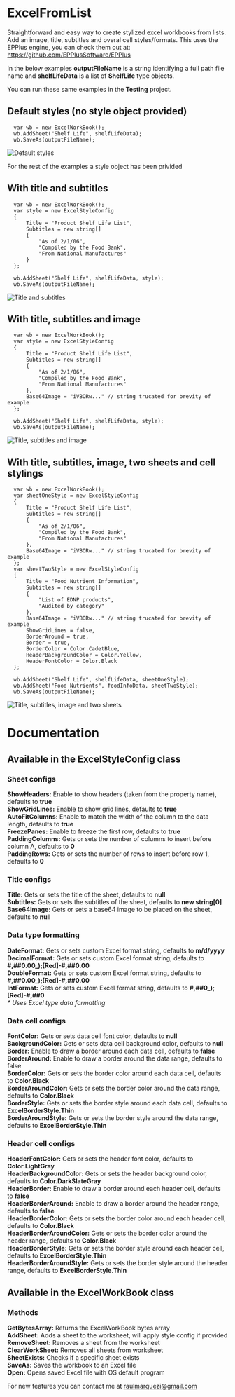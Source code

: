 # ExcelFromList
Straightforward and easy way to create stylized excel workbooks from lists. Add an image, title, subtitles and overal cell styles/formats. This uses the EPPlus engine, you can check them out at: <br />
https://github.com/EPPlusSoftware/EPPlus

In the below examples <b>outputFileName</b> is a string identifying a full path file name and <b>shelfLifeData</b> is a list of <b>ShelfLife</b> type objects.

You can run these same examples in the <b>Testing</b> project.

## Default styles (no style object provided)
```
  var wb = new ExcelWorkBook();
  wb.AddSheet("Shelf Life", shelfLifeData);
  wb.SaveAs(outputFileName);
```
![Default styles](https://i.imgur.com/MwOVdeQ.png)

For the rest of the examples a style object has been privided
## With title and subtitles
```
  var wb = new ExcelWorkBook();
  var style = new ExcelStyleConfig
  {
      Title = "Product Shelf Life List",
      Subtitles = new string[]
      {
          "As of 2/1/06",
          "Compiled by the Food Bank",
          "From National Manufactures"
      }
  };

  wb.AddSheet("Shelf Life", shelfLifeData, style);
  wb.SaveAs(outputFileName);
```
![Title and subtitles](https://i.imgur.com/sBWGHrM.png)

## With title, subtitles and image
```
  var wb = new ExcelWorkBook();
  var style = new ExcelStyleConfig
  {
      Title = "Product Shelf Life List",
      Subtitles = new string[]
      {
          "As of 2/1/06",
          "Compiled by the Food Bank",
          "From National Manufactures"
      },
      Base64Image = "iVBORw..." // string trucated for brevity of example
  };

  wb.AddSheet("Shelf Life", shelfLifeData, style);
  wb.SaveAs(outputFileName);
```
![Title, subtitles and image](https://i.imgur.com/vEJp6Yx.png)

## With title, subtitles, image, two sheets and cell stylings
```
  var wb = new ExcelWorkBook();
  var sheetOneStyle = new ExcelStyleConfig
  {
      Title = "Product Shelf Life List",
      Subtitles = new string[]
      {
          "As of 2/1/06",
          "Compiled by the Food Bank",
          "From National Manufactures"
      },
      Base64Image = "iVBORw..." // string trucated for brevity of example
  };
  var sheetTwoStyle = new ExcelStyleConfig
  {
      Title = "Food Nutrient Information",
      Subtitles = new string[]
      {
          "List of EDNP products",
          "Audited by category"
      },
      Base64Image = "iVBORw..." // string trucated for brevity of example
      ShowGridLines = false,
      BorderAround = true,
      Border = true,
      BorderColor = Color.CadetBlue,
      HeaderBackgroundColor = Color.Yellow,
      HeaderFontColor = Color.Black
  };

  wb.AddSheet("Shelf Life", shelfLifeData, sheetOneStyle);
  wb.AddSheet("Food Nutrients", foodInfoData, sheetTwoStyle);
  wb.SaveAs(outputFileName);
```
![Title, subtitles, image and two sheets](https://i.imgur.com/LpDg2pb.png)

# Documentation
## Available in the ExcelStyleConfig class
### Sheet configs
<b>ShowHeaders:</b> Enable to show headers (taken from the property name), defaults to <b>true</b><br />
<b>ShowGridLines:</b> Enable to show grid lines, defaults to <b>true</b><br />
<b>AutoFitColumns:</b> Enable to match the width of the column to the data length, defaults to <b>true</b><br />
<b>FreezePanes:</b> Enable to freeze the first row, defaults to <b>true</b><br />
<b>PaddingColumns:</b> Gets or sets the number of columns to insert before column A, defaults to <b>0</b><br />
<b>PaddingRows:</b> Gets or sets the number of rows to insert before row 1, defaults to <b>0</b><br />

### Title configs
<b>Title:</b> Gets or sets the title of the sheet, defaults to <b>null</b><br />
<b>Subtitles:</b> Gets or sets the subtitles of the sheet, defaults to <b>new string[0]</b><br />
<b>Base64Image:</b> Gets or sets a base64 image to be placed on the sheet, defaults to <b>null</b><br />

### Data type formatting
<b>DateFormat:</b> Gets or sets custom Excel format string, defaults to <b>m/d/yyyy</b><br />
<b>DecimalFormat:</b> Gets or sets custom Excel format string, defaults to <b>#,##0.00_);[Red]-#,##0.00</b><br />
<b>DoubleFormat:</b> Gets or sets custom Excel format string, defaults to <b>#,##0.00_);[Red]-#,##0.00</b><br />
<b>IntFormat:</b> Gets or sets custom Excel format string, defaults to <b>#,##0_);[Red]-#,##0</b><br />
<i>* Uses Excel type data formatting</i><br />

### Data cell configs
<b>FontColor:</b> Gets or sets data cell font color, defaults to <b>null</b><br />
<b>BackgroundColor:</b> Gets or sets data cell background color, defaults to <b>null</b><br />
<b>Border:</b> Enable to draw a border around each data cell, defaults to <b>false</b><br />
<b>BorderAround:</b> Enable to draw a border around the data range, defaults to <b></b>false<br />
<b>BorderColor:</b> Gets or sets the border color around each data cell, defaults to <b>Color.Black</b><br />
<b>BorderAroundColor:</b> Gets or sets the border color around the data range, defaults to <b>Color.Black</b><br />
<b>BorderStyle:</b> Gets or sets the border style around each data cell, defaults to <b>ExcelBorderStyle.Thin</b><br />
<b>BorderAroundStyle:</b> Gets or sets the border style around the data range, defaults to <b>ExcelBorderStyle.Thin</b><br />

### Header cell configs
<b>HeaderFontColor:</b> Gets or sets the header font color, defaults to <b>Color.LightGray</b><br />
<b>HeaderBackgroundColor:</b> Gets or sets the header background color, defaults to <b>Color.DarkSlateGray</b><br />
<b>HeaderBorder:</b> Enable to draw a border around each header cell, defaults to <b>false</b><br />
<b>HeaderBorderAround:</b> Enable to draw a border around the header range, defaults to <b>false</b><br />
<b>HeaderBorderColor:</b> Gets or sets the border color around each header cell, defaults to <b>Color.Black</b><br />
<b>HeaderBorderAroundColor:</b> Gets or sets the border color around the header range, defaults to <b>Color.Black</b><br />
<b>HeaderBorderStyle:</b> Gets or sets the border style around each header cell, defaults to <b>ExcelBorderStyle.Thin</b><br />
<b>HeaderBorderAroundStyle:</b> Gets or sets the border style around the header range, defaults to <b>ExcelBorderStyle.Thin</b><br />

## Available in the ExcelWorkBook class
### Methods
<b>GetBytesArray:</b> Returns the ExcelWorkBook bytes array<br />
<b>AddSheet:</b> Adds a sheet to the worksheet, will apply style config if provided<br />
<b>RemoveSheet:</b> Removes a sheet from the worksheet<br />
<b>ClearWorkSheet:</b> Removes all sheets from worksheet<br />
<b>SheetExists:</b> Checks if a specific sheet exists<br />
<b>SaveAs:</b> Saves the workbook to an Excel file<br />
<b>Open:</b> Opens saved Excel file with OS default program<br />

For new features you can contact me at raulmarquezi@gmail.com
